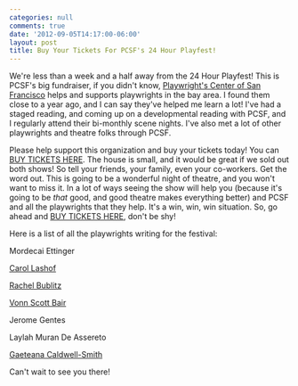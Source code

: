 ```yaml
---
categories: null
comments: true
date: '2012-09-05T14:17:00-06:00'
layout: post
title: Buy Your Tickets For PCSF's 24 Hour Playfest!
---
```


We're less than a week and a half away from the 24 Hour Playfest! This is PCSF's big fundraiser, if you didn't know, [Playwright's Center of San Francisco](http://playwrightscentersf.org/index.htm) helps and supports playwrights in the bay area. I found them close to a year ago, and I can say they've helped me learn a lot! I've had a staged reading, and coming up on a developmental reading with PCSF, and I regularly attend their bi-monthly scene nights. I've also met a lot of other playwrights and theatre folks through PCSF. 

Please help support this organization and buy your tickets today! You can [BUY TICKETS HERE](http://www.brownpapertickets.com/event/267511). The house is small, and it would be great if we sold out both shows! So tell your friends, your family, even your co-workers. Get the word out. This is going to be a wonderful night of theatre, and you won't want to miss it. In a lot of ways seeing the show will help you (because it's going to be *that* good, and good theatre makes everything better) and PCSF and all the playwrights that they help. It's a win, win, win situation. So, go ahead and [BUY TICKETS HERE](http://www.brownpapertickets.com/event/267511), don't be shy!

Here is a list of all the playwrights writing for the festival:

Mordecai Ettinger

[Carol Lashof](http://www.dramatistsguild.com/memberdirectory/getmembership.aspx?cid=3197)

[Rachel Bublitz](https://www.facebook.com/rachelnbublitz)

[Vonn Scott Bair](http://www.imdb.com/name/nm0047841/)

Jerome Gentes

Laylah Muran De Assereto

[Gaeteana Caldwell-Smith](http://gaetanaplaysforallevents.blogspot.com/2012/07/transition-band-tnp-new-posiiton.html)

Can't wait to see you there!